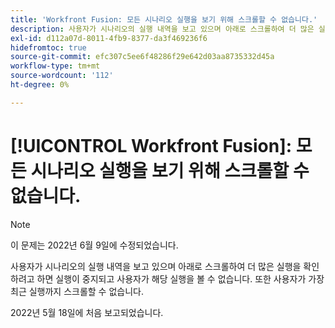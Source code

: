 ```yaml
---
title: 'Workfront Fusion: 모든 시나리오 실행을 보기 위해 스크롤할 수 없습니다.'
description: 사용자가 시나리오의 실행 내역을 보고 있으며 아래로 스크롤하여 더 많은 실행을 확인하려고 하면 실행이 중지되고 사용자가 해당 실행을 볼 수 없습니다. 또한 사용자가 가장 최근 실행까지 스크롤할 수 없습니다.
exl-id: d112a07d-8011-4fb9-8377-da3f469236f6
hidefromtoc: true
source-git-commit: efc307c5ee6f48286f29e642d03aa8735332d45a
workflow-type: tm+mt
source-wordcount: '112'
ht-degree: 0%

---
```


# [!UICONTROL Workfront Fusion]: 모든 시나리오 실행을 보기 위해 스크롤할 수 없습니다.

>[!NOTE]
>
>이 문제는 2022년 6월 9일에 수정되었습니다.

사용자가 시나리오의 실행 내역을 보고 있으며 아래로 스크롤하여 더 많은 실행을 확인하려고 하면 실행이 중지되고 사용자가 해당 실행을 볼 수 없습니다. 또한 사용자가 가장 최근 실행까지 스크롤할 수 없습니다.

2022년 5월 18일에 처음 보고되었습니다.

